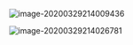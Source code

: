 ![image-20200329214009436](https://tva1.sinaimg.cn/large/00831rSTgy1gdbr88vhxzj30fq0d278o.jpg)

![image-20200329214026781](https://tva1.sinaimg.cn/large/00831rSTgy1gdbr8gbkoij30n007ujty.jpg)

